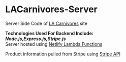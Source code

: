 # LACarnivores-Server
Server Side Code of [LA Carnivores](https://www.lacarnivores.com) site

<b>Technologies Used For Backend Include: <br><i>Node.js,Express.js,Stripe.js</i></b>
<br>Server hosted using [Netlify Lambda Functions](https://docs.netlify.com/functions/overview/#manage-your-serverless-functions)
  
Product information pulled from Stripe using [Stripe API](https://stripe.com/docs/api)